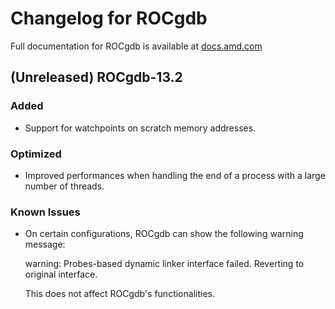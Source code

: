 # Changelog for ROCgdb

Full documentation for ROCgdb is available at
[docs.amd.com](https://docs.amd.com/bundle/rocgdb)

## (Unreleased) ROCgdb-13.2

### Added
- Support for watchpoints on scratch memory addresses.

### Optimized
- Improved performances when handling the end of a process with a large
  number of threads.
### Known Issues
- On certain configurations, ROCgdb can show the following warning message:

    warning: Probes-based dynamic linker interface failed.
    Reverting to original interface.

  This does not affect ROCgdb's functionalities.
